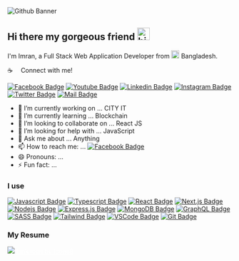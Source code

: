 ![Github Banner](https://media-exp1.licdn.com/dms/image/C5122AQG3H2D459gR7Q/feedshare-shrink_800/0/1575373782519?e=1644451200&v=beta&t=2gLCmM_gs0jxGXsERb_9wzio4ja4QCABn7rp9IAqj4g)

## Hi there my gorgeous friend <img src="https://github.com/learnwithsumit/learnwithsumit/blob/main/assets/hello.gif?raw=true" width="28px" alt="hi">

I'm Imran, a Full Stack Web Application Developer from <img src="https://github.com/learnwithsumit/learnwithsumit/raw/main/assets/bangladesh.png" width="18"/> Bangladesh.

:coffee: &emsp;Connect with me!

[![Facebook Badge](https://img.shields.io/badge/Facebook-1877F2?style=for-the-badge&logo=facebook&logoColor=white)](https://www.facebook.com/imranbappy.official) [![Youtube Badge](https://img.shields.io/badge/YouTube-FF0000?style=for-the-badge&logo=youtube&logoColor=white)](https://www.facebook.com/imranbappy.official) [![Linkedin Badge](https://img.shields.io/badge/LinkedIn-0077B5?style=for-the-badge&logo=linkedin&logoColor=white)](https://www.linkedin.com/in/imranbappy/) [![Instagram Badge](https://img.shields.io/badge/Instagram-E4405F?style=for-the-badge&logo=instagram&logoColor=white)](https://www.instagram.com/imranhossenbappy) [![Twitter Badge](https://img.shields.io/badge/Twitter-1DA1F2?style=for-the-badge&logo=twitter&logoColor=white)](https://twitter.com/imranbappy0) [![Mail Badge](https://img.shields.io/badge/Gmail-D14836?style=for-the-badge&logo=gmail&logoColor=white)](imranbappy.official@gmail.com)

- 🔭 I’m currently working on ... CITY IT
- 🌱 I’m currently learning ... Blockchain
- 👯 I’m looking to collaborate on ... React JS
- 🤔 I’m looking for help with ... JavaScript
- 💬 Ask me about ... Anything
- 📫 How to reach me: ... [![Facebook Badge](https://img.shields.io/badge/Facebook-1877F2?style=for-the-badge&logo=facebook&logoColor=white)](https://www.facebook.com/imranbappy.official)
- 😄 Pronouns: ...
- ⚡ Fun fact: ...

### I use

[![Javascript Badge](https://img.shields.io/badge/-Javascript-F0DB4F?style=for-the-badge&labelColor=black&logo=javascript&logoColor=F0DB4F)](#) [![Typescript Badge](https://img.shields.io/badge/-Typescript-007acc?style=for-the-badge&labelColor=black&logo=typescript&logoColor=007acc)](#) [![React Badge](https://img.shields.io/badge/-React-61DBFB?style=for-the-badge&labelColor=black&logo=react&logoColor=61DBFB)](#) [![Next.js Badge](https://img.shields.io/badge/next.js-000000?style=for-the-badge&logo=nextdotjs&logoColor=white)](#) [![Nodejs Badge](https://img.shields.io/badge/-Nodejs-3C873A?style=for-the-badge&labelColor=black&logo=node.js&logoColor=3C873A)](#) [![Express.js Badge](https://img.shields.io/badge/Express.js-000000?style=for-the-badge&logo=express&logoColor=white)](#) [![MongoDB Badge](https://img.shields.io/badge/MongoDB-4EA94B?style=for-the-badge&logo=mongodb&logoColor=white)](#) [![GraphQL Badge](https://img.shields.io/badge/-GraphQl-e535ab?style=for-the-badge&labelColor=black&logo=node.js&logoColor=e535ab)](#) [![SASS Badge](https://img.shields.io/badge/Sass-CC6699?style=for-the-badge&logo=sass&logoColor=white)](#) [![Tailwind Badge](https://img.shields.io/badge/Tailwind%20CSS-092749?style=for-the-badge&logo=tailwindcss&logoColor=06B6D4&labelColor=000000)](#) [![VSCode Badge](https://img.shields.io/badge/Visual_Studio-5C2D91?style=for-the-badge&logo=visual%20studio&logoColor=white)](#) [![Git Badge](https://img.shields.io/badge/Git-F05032?style=for-the-badge&logo=git&logoColor=white)](#)


### My Resume
  <img style="color:#fff" src="https://img.icons8.com/material-sharp/24/000000/link--v1.png"/>
  <a style="color:#fff" href="https://icons8.com/icon/85835/link">Link icon by Icons8</a>

